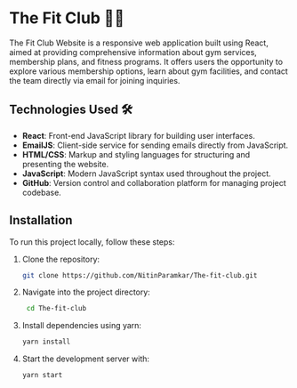 # The Fit Club 🏋️‍♂️

The Fit Club Website is a responsive web application built using React, aimed at providing comprehensive information about gym services, membership plans, and fitness programs. It offers users the opportunity to explore various membership options, learn about gym facilities, and contact the team directly via email for joining inquiries.

## Technologies Used 🛠️
- **React**: Front-end JavaScript library for building user interfaces.
- **EmailJS**: Client-side service for sending emails directly from JavaScript.
- **HTML/CSS**: Markup and styling languages for structuring and presenting the website.
- **JavaScript**: Modern JavaScript syntax used throughout the project.
- **GitHub**: Version control and collaboration platform for managing project codebase.

## Installation

To run this project locally, follow these steps:

1. Clone the repository:

   ```bash
   git clone https://github.com/NitinParamkar/The-fit-club.git

2. Navigate into the project directory:

   ```bash
    cd The-fit-club

3. Install dependencies using yarn:

   ```bash
   yarn install
   
4. Start the development server with:
   
   ```bash
   yarn start


